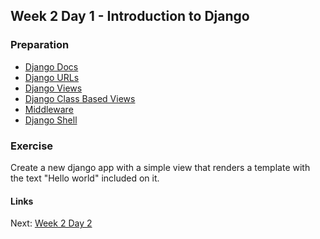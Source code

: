 ## Week 2 Day 1 - Introduction to Django

### Preparation
- [Django Docs](https://www.djangoproject.com/start/)
- [Django URLs](https://docs.djangoproject.com/en/1.7/topics/http/urls/)
- [Django Views](https://docs.djangoproject.com/en/1.7/topics/http/views/)
- [Django Class Based Views](https://docs.djangoproject.com/en/1.7/topics/class-based-views/)
- [Middleware](https://docs.djangoproject.com/en/1.7/topics/http/middleware/)
- [Django Shell](https://docs.djangoproject.com/en/1.7/ref/django-admin/)

### Exercise
Create a new django app with a simple view that renders a template with the text "Hello world" 
included on it.

#### Links
Next: [Week 2 Day 2](W2D2.md)
